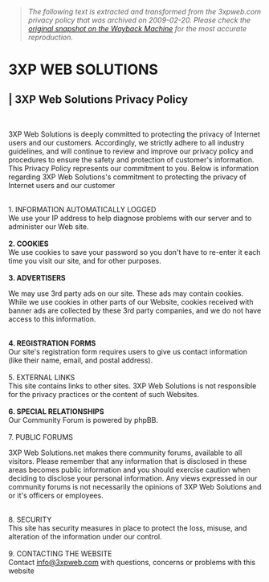 > *The following text is extracted and transformed from the 3xpweb.com privacy policy that was archived on 2009-02-20. Please check the [original snapshot on the Wayback Machine](https://web.archive.org/web/20090220145656id_/http%3A//www.3xpweb.com/privacy-policy.html) for the most accurate reproduction.*

# 3XP WEB SOLUTIONS

| 3XP Web Solutions Privacy Policy   
---  
   
  
3XP Web Solutions is deeply committed to protecting the privacy of Internet users and our customers. Accordingly, we strictly adhere to all industry guidelines, and will continue to review and improve our privacy policy and procedures to ensure the safety and protection of customer's information. This Privacy Policy represents our commitment to you. Below is information regarding 3XP Web Solutions's commitment to protecting the privacy of Internet users and our customer  
  
  
   
1\. INFORMATION AUTOMATICALLY LOGGED  
We use your IP address to help diagnose problems with our server and to administer our Web site.   
   
**2\. COOKIES**  
We use cookies to save your password so you don't have to re-enter it each time you visit our site, and for other purposes.  
   
**3\. ADVERTISERS**  
  
We may use 3rd party ads on our site. These ads may contain cookies. While we use cookies in other parts of our Website, cookies received with banner ads are collected by these 3rd party companies, and we do not have access to this information.  
  
   
**4\. REGISTRATION FORMS**  
Our site's registration form requires users to give us contact information (like their name, email, and postal address).  
   
5\. EXTERNAL LINKS  
This site contains links to other sites. 3XP Web Solutions is not responsible for the privacy practices or the content of such Websites.  
   
**6\. SPECIAL RELATIONSHIPS**  
Our Community Forum is powered by phpBB.  
   
7\. PUBLIC FORUMS  
  
3XP Web Solutions.net makes there community forums, available to all visitors. Please remember that any information that is disclosed in these areas becomes public information and you should exercise caution when deciding to disclose your personal information. Any views expressed in our community forums is not necessarily the opinions of 3XP Web Solutions and or it's officers or employees.  
  
   
8\. SECURITY  
This site has security measures in place to protect the loss, misuse, and alteration of the information under our control.  
   
9\. CONTACTING THE WEBSITE  
Contact [info@3xpweb.com](mailto:info@3xpweb.com) with questions, concerns or problems with this website
